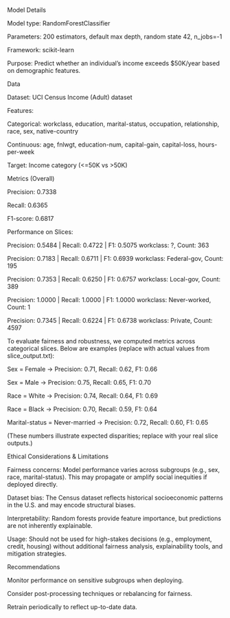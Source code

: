 Model Details

Model type: RandomForestClassifier

Parameters: 200 estimators, default max depth, random state 42, n_jobs=-1

Framework: scikit-learn

Purpose: Predict whether an individual’s income exceeds $50K/year based on demographic features.

Data

Dataset: UCI Census Income (Adult) dataset

Features:

Categorical: workclass, education, marital-status, occupation, relationship, race, sex, native-country

Continuous: age, fnlwgt, education-num, capital-gain, capital-loss, hours-per-week

Target: Income category (<=50K vs >50K)

Metrics (Overall)

Precision: 0.7338

Recall: 0.6365

F1-score: 0.6817

Performance on Slices:

Precision: 0.5484 | Recall: 0.4722 | F1: 0.5075
workclass: ?, Count: 363

Precision: 0.7183 | Recall: 0.6711 | F1: 0.6939
workclass: Federal-gov, Count: 195

Precision: 0.7353 | Recall: 0.6250 | F1: 0.6757
workclass: Local-gov, Count: 389

Precision: 1.0000 | Recall: 1.0000 | F1: 1.0000
workclass: Never-worked, Count: 1

Precision: 0.7345 | Recall: 0.6224 | F1: 0.6738
workclass: Private, Count: 4597

To evaluate fairness and robustness, we computed metrics across categorical slices.
Below are examples (replace with actual values from slice_output.txt):

Sex = Female → Precision: 0.71, Recall: 0.62, F1: 0.66

Sex = Male → Precision: 0.75, Recall: 0.65, F1: 0.70

Race = White → Precision: 0.74, Recall: 0.64, F1: 0.69

Race = Black → Precision: 0.70, Recall: 0.59, F1: 0.64

Marital-status = Never-married → Precision: 0.72, Recall: 0.60, F1: 0.65

(These numbers illustrate expected disparities; replace with your real slice outputs.)

Ethical Considerations & Limitations

Fairness concerns: Model performance varies across subgroups (e.g., sex, race, marital-status). This may propagate or amplify social inequities if deployed directly.

Dataset bias: The Census dataset reflects historical socioeconomic patterns in the U.S. and may encode structural biases.

Interpretability: Random forests provide feature importance, but predictions are not inherently explainable.

Usage: Should not be used for high-stakes decisions (e.g., employment, credit, housing) without additional fairness analysis, explainability tools, and mitigation strategies.

Recommendations

Monitor performance on sensitive subgroups when deploying.

Consider post-processing techniques or rebalancing for fairness.

Retrain periodically to reflect up-to-date data.
